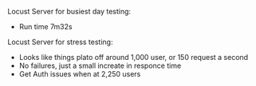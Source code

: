 
Locust Server for busiest day testing:
- Run time 7m32s

Locust Server for stress testing:
- Looks like things plato off around 1,000 user, or 150 request a second
- No failures, just a small increate in responce time
- Get Auth issues when at 2,250 users
